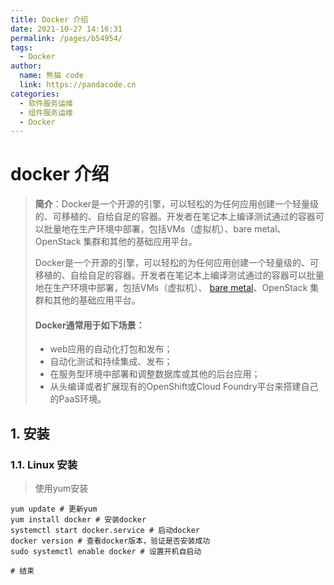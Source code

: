 ```yaml
---
title: Docker 介绍
date: 2021-10-27 14:16:31
permalink: /pages/b54954/
tags: 
  - Docker
author: 
  name: 熊猫 code
  link: https://pandacode.cn
categories: 
  - 软件服务运维
  - 组件服务运维
  - Docker
---
```


# docker 介绍

> **简介**：Docker是一个开源的引擎，可以轻松的为任何应用创建一个轻量级的、可移植的、自给自足的容器。开发者在笔记本上编译测试通过的容器可以批量地在生产环境中部署，包括VMs（虚拟机）、bare metal、OpenStack 集群和其他的基础应用平台。
>
> Docker是一个开源的引擎，可以轻松的为任何应用创建一个轻量级的、可移植的、自给自足的容器。开发者在笔记本上编译测试通过的容器可以批量地在生产环境中部署，包括VMs（虚拟机）、 [bare metal](http://www.whatis.com.cn/word_5275.htm)、OpenStack 集群和其他的基础应用平台。 
>
> #### Docker通常用于如下场景：
>
> - web应用的自动化打包和发布；
> - 自动化测试和持续集成、发布；
> - 在服务型环境中部署和调整数据库或其他的后台应用；
> - 从头编译或者扩展现有的OpenShift或Cloud Foundry平台来搭建自己的PaaS环境。

## 1. 安装

### 1.1. Linux 安装

> 使用yum安装

```shell
yum update # 更新yum
yum install docker # 安装docker
systemctl start docker.service # 启动docker
docker version # 查看docker版本，验证是否安装成功
sudo systemctl enable docker # 设置开机自启动

# 结束
```

